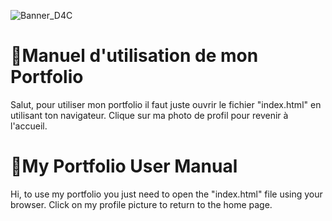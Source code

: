 ![Banner_D4C](https://user-images.githubusercontent.com/90670714/133913195-65d4e0c0-766f-4fa8-89fc-47e3ecc1a61b.jpg)

# 📑Manuel d'utilisation de mon Portfolio

Salut, pour utiliser mon portfolio il faut juste ouvrir le fichier "index.html" en utilisant ton navigateur. 
Clique sur ma photo de profil pour revenir à l'accueil.

# 📑My Portfolio User Manual

Hi, to use my portfolio you just need to open the "index.html" file using your browser. 
Click on my profile picture to return to the home page.
